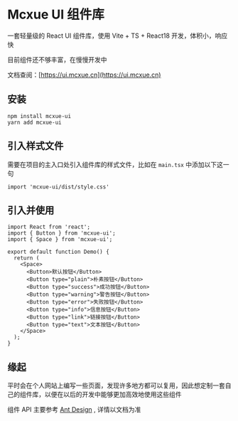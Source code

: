 # Mcxue UI 组件库

一套轻量级的 React UI 组件库，使用 Vite + TS + React18 开发，体积小，响应快

目前组件还不够丰富，在慢慢开发中

文档查阅：[https://ui.mcxue.cn](https://ui.mcxue.cn)

## 安装

```
npm install mcxue-ui
yarn add mcxue-ui
```

## 引入样式文件

需要在项目的主入口处引入组件库的样式文件，比如在 `main.tsx` 中添加以下这一句

```
import 'mcxue-ui/dist/style.css'
```

## 引入并使用

```
import React from 'react';
import { Button } from 'mcxue-ui';
import { Space } from 'mcxue-ui';

export default function Demo() {
  return (
    <Space>
      <Button>默认按钮</Button>
      <Button type="plain">朴素按钮</Button>
      <Button type="success">成功按钮</Button>
      <Button type="warning">警告按钮</Button>
      <Button type="error">失败按钮</Button>
      <Button type="info">信息按钮</Button>
      <Button type="link">链接按钮</Button>
      <Button type="text">文本按钮</Button>
    </Space>
  );
}
```

## 缘起

平时会在个人网站上编写一些页面，发现许多地方都可以复用，因此想定制一套自己的组件库，以便在以后的开发中能够更加高效地使用这些组件

组件 API 主要参考 [Ant Design](https://ant.design/components/overview-cn/) , 详情以文档为准
